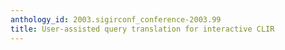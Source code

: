 ```yaml
---
anthology_id: 2003.sigirconf_conference-2003.99
title: User-assisted query translation for interactive CLIR
---
```

